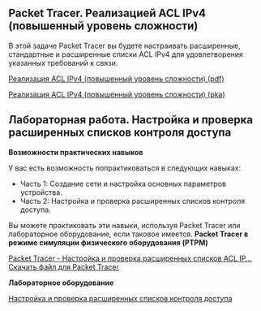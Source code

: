 

<!-- 5.5.1 -->
## Packet Tracer. Реализацией ACL IPv4 (повышенный уровень сложности)
В этой задаче Packet Tracer вы будете настраивать расширенные, стандартные и расширенные списки ACL IPv4 для удовлетворения указанных требований к связи.

[Реализация ACL IPv4 (повышенный уровень сложности) (pdf)](./assets/5.5.1-packet-tracer---ipv4-acl-implementation-challenge_ru-RU.pdf)

[Реализация ACL IPv4 (повышенный уровень сложности) (pka)](./assets/5.5.1-packet-tracer---ipv4-acl-implementation-challenge_ru-RU.pka)

<!-- 5.5.2 -->
## Лабораторная работа. Настройка и проверка расширенных списков контроля доступа

**Возможности практических навыков**

У вас есть возможность попрактиковаться в следующих навыках:

* Часть 1: Создание сети и настройка основных параметров устройства.
* Часть 2: Настройка и проверка расширенных списков контроля доступа.

Вы можете практиковать эти навыки, используя Packet Tracer или лабораторное оборудование, если таковое имеется.
**Packet Tracer в режиме симуляции физического оборудования (PTPM)**
    
[Packet Tracer - Настройка и проверка расширенных списков ACL IP...](./assets/5.5.2-packet-tracer---configure-and-verify-extended-ipv4-acls---physical-mode_ru-RU.pdf)   
[Скачать файл для Packet Tracer](./assets/5.5.2-packet-tracer---configure-and-verify-extended-ipv4-acls---physical-mode_ru-RU.pka)

**Лабораторное оборудование**

[Настройка и проверка расширенных списков контроля доступа](./assets/5.5.2-lab---configure-and-verify-extended-ipv4-acls_ru-RU.pdf)  



<!-- 5.5.4  Контрольная работа по модулю NAT для IPv4 Тут  квиз 5.5.4 -->